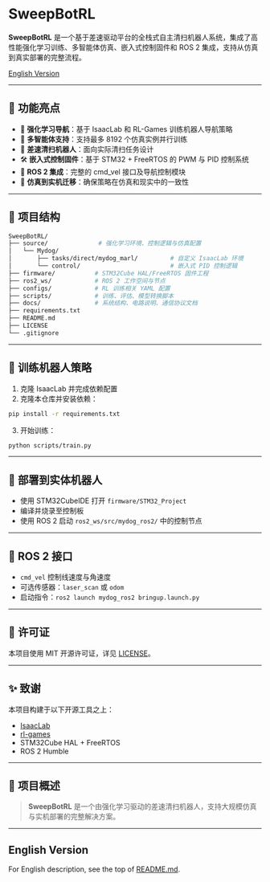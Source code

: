 # SweepBotRL

**SweepBotRL** 是一个基于差速驱动平台的全栈式自主清扫机器人系统，集成了高性能强化学习训练、多智能体仿真、嵌入式控制固件和 ROS 2 集成，支持从仿真到真实部署的完整流程。

[English Version](./README.md#english-version)

---

## 🚀 功能亮点

- 🧠 **强化学习导航**：基于 IsaacLab 和 RL-Games 训练机器人导航策略
- 🔁 **多智能体支持**：支持最多 8192 个仿真实例并行训练
- 🤖 **差速清扫机器人**：面向实际清扫任务设计
- 🛠️ **嵌入式控制固件**：基于 STM32 + FreeRTOS 的 PWM 与 PID 控制系统
- 🧭 **ROS 2 集成**：完整的 cmd_vel 接口及导航控制模块
- 🧪 **仿真到实机迁移**：确保策略在仿真和现实中的一致性

---

## 📁 项目结构

```bash
SweepBotRL/
├── source/              # 强化学习环境、控制逻辑与仿真配置
│   └── Mydog/
│       ├── tasks/direct/mydog_marl/         # 自定义 IsaacLab 环境
│       └── control/                         # 嵌入式 PID 控制逻辑
├── firmware/           # STM32Cube HAL/FreeRTOS 固件工程
├── ros2_ws/            # ROS 2 工作空间与节点
├── configs/            # RL 训练相关 YAML 配置
├── scripts/            # 训练、评估、模型转换脚本
├── docs/               # 系统结构、电路说明、通信协议文档
├── requirements.txt
├── README.md
├── LICENSE
└── .gitignore
```

---

## 🧠 训练机器人策略

1. 克隆 IsaacLab 并完成依赖配置  
2. 克隆本仓库并安装依赖：

```bash
pip install -r requirements.txt
```

3. 开始训练：

```bash
python scripts/train.py
```

---

## 🤖 部署到实体机器人

- 使用 STM32CubeIDE 打开 `firmware/STM32_Project`
- 编译并烧录至控制板
- 使用 ROS 2 启动 `ros2_ws/src/mydog_ros2/` 中的控制节点

---

## 📡 ROS 2 接口

- `cmd_vel` 控制线速度与角速度  
- 可选传感器：`laser_scan` 或 `odom`  
- 启动指令：`ros2 launch mydog_ros2 bringup.launch.py`

---

## 📄 许可证

本项目使用 MIT 开源许可证，详见 [LICENSE](./LICENSE)。

---

## ✨ 致谢

本项目构建于以下开源工具之上：
- [IsaacLab](https://github.com/NVIDIA-Omniverse/IsaacLab)
- [rl-games](https://github.com/Denys88/rl_games)
- STM32Cube HAL + FreeRTOS
- ROS 2 Humble

---

## 🔗 项目概述

> **SweepBotRL** 是一个由强化学习驱动的差速清扫机器人，支持大规模仿真与实机部署的完整解决方案。

---

## English Version

For English description, see the top of [README.md](./README.md#sweepbotrl).